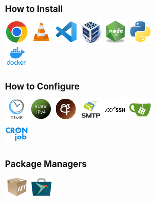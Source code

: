 # How to Install

[![google chrome](../images/google-chrome-logo.png)](./install_google_chrome.md)
[![vlc player](../images/vlc-logo.png)](./install_media_player.md)
[![vscode](../images/vscode-logo.png)](./install_vscode.md)
[![virtualbox](../images/virtualbox-logo.png)](./install_virtualbox.md)
[![nodejs](../images/nodejs-logo.png)](./install_nodejs.md)
[![python](../images/python-logo.png)](./install_python.md)
[![python](../images/docker-logo.png)](./install_docker.md)

# How to Configure
[![set time](../images/time-logo.png)](./set_time.md)
[![set static ip](../images/staticip-logo.png)](./set_static_ip/set_static_ip.md)
[![change sinhala font](../images/change-sinhal-font.png)](./change_default_sinhala_font.md)
[![smtp](../images/smtp-logo.png)](./setup_smtp.md)
[![ssh](../images/ssh-logo.png)](./setup_ssh.md)
[![gitea](../images/gita-logo.png)](./setup_gitea.md)
[![cron job](../images/cron-job-logo.png)](./setup_cron_job.md)

# Package Managers
[![apt](../images/apt-logo.png)](./apt_guide.md)
[![snapcraft](../images/snapcraft_logo.png)](./snapcraft_guide.md)